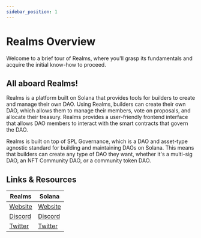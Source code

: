 ```yaml
---
sidebar_position: 1
---
```


# Realms Overview

Welcome to a brief tour of Realms, where you'll grasp its fundamentals and acquire the initial know-how to proceed.

## All aboard Realms!

Realms is a platform built on Solana that provides tools for builders to create and manage their own DAO. Using Realms, builders can create their own DAO, which allows them to manage their members, vote on proposals, and allocate their treasury. Realms provides a user-friendly frontend interface that allows DAO members to interact with the smart contracts that govern the DAO.

Realms is built on top of SPL Governance, which is a DAO and asset-type agnostic standard for building and maintaining DAOs on Solana. This means that builders can create any type of DAO they want, whether it's a multi-sig DAO, an NFT Community DAO, or a community token DAO.

## Links & Resources

|Realms                         |Solana                       |
|-------------------------------|-----------------------------|
|[Website](https://app.realms.today/realms)|[Website](https://solana.com/)|
|[Discord](https://discord.gg/6UZHcNJFr8)|[Discord](https://discord.com/invite/kBbATFA7PW)|
|[Twitter](https://twitter.com/Realms_DAOs)|[Twitter](https://twitter.com/solana)|